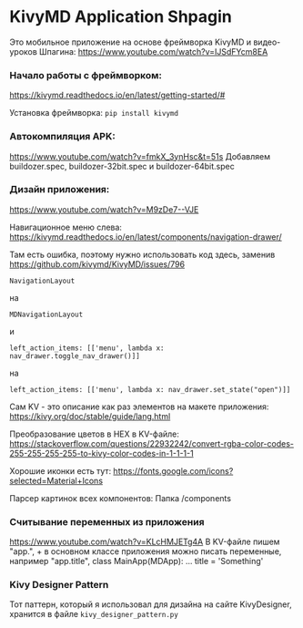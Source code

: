# KivyMD Application Shpagin

Это мобильное приложение на основе фреймворка KivyMD и видео-уроков Шпагина:
https://www.youtube.com/watch?v=IJSdFYcm8EA

### Начало работы с фреймворком:
https://kivymd.readthedocs.io/en/latest/getting-started/#

Установка фреймворка:
`pip install kivymd`

### Автокомпиляция APK:
https://www.youtube.com/watch?v=fmkX_3ynHsc&t=51s
Добавляем buildozer.spec, buildozer-32bit.spec 
и buildozer-64bit.spec 


### Дизайн приложения:
https://www.youtube.com/watch?v=M9zDe7--VJE

Навигационное меню слева:
https://kivymd.readthedocs.io/en/latest/components/navigation-drawer/

Там есть ошибка, поэтому нужно использовать код здесь, заменив 
https://github.com/kivymd/KivyMD/issues/796


```
NavigationLayout
```
на
```
MDNavigationLayout
```
и
```
left_action_items: [['menu', lambda x: nav_drawer.toggle_nav_drawer()]]
```
на
```
left_action_items: [['menu', lambda x: nav_drawer.set_state("open")]]
```

Сам KV - это описание как раз элементов на макете приложения:
https://kivy.org/doc/stable/guide/lang.html


Преобразование цветов в HEX в KV-файле:
https://stackoverflow.com/questions/22932242/convert-rgba-color-codes-255-255-255-255-to-kivy-color-codes-in-1-1-1-1


Хорошие иконки есть тут:
https://fonts.google.com/icons?selected=Material+Icons

Парсер картинок всех компонентов:
Папка /components

### Считывание переменных из приложения
https://www.youtube.com/watch?v=KLcHMJETg4A
В KV-файле пишем "app.", + в основном классе приложения можно писать переменные,
например "app.title", class MainApp(MDApp): ... title = 'Something'


### Kivy Designer Pattern

Тот паттерн, который я использовал для дизайна на сайте KivyDesigner, хранится 
в файле `kivy_designer_pattern.py`
                
